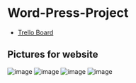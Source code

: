 # Word-Press-Project


- [Trello Board]([https://trello.com/b/AanBLBXd/eco-action](https://trello.com/b/kqkcq5rr/word-press))




## Pictures for website
![image](https://github.com/user-attachments/assets/4d77c455-1983-41ed-ba58-e6e0f6406819)
![image](https://github.com/user-attachments/assets/4b714de0-9f18-4639-88f7-7fd891bef6bb)
![image](https://github.com/user-attachments/assets/dd05169d-d1a1-4e53-b051-5eb52225e1ec)
![image](https://github.com/user-attachments/assets/dd75678a-6fb9-4c7d-afc2-8c79f86e61ca)
